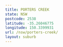 ```yaml
---
title: PORTERS CREEK
state: NSW
postcode: 2538
latitude: -35.26046775
longitude: 150.3399931
url: /nsw/porters-creek/
layout: suburb
---
```

